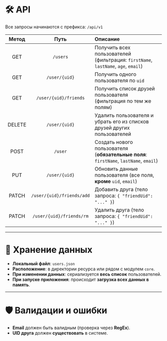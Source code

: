 # 🛠 API

Все запросы начинаются с префикса: `/api/v1`

| Метод   | Путь                          | Описание                                                                 |
|:-------:|:-----------------------------:|:-------------------------------------------------------------------------|
| GET     | `/users`                      | Получить всех пользователей (фильтрация: `firstName`, `lastName`, `age`, `email`) |
| GET     | `/user/{uid}`                | Получить одного пользователя по `uid`                                   |
| GET     | `/user/{uid}/friends`        | Получить список друзей пользователя (фильтрация по тем же полям)        |
| DELETE  | `/user/{uid}`                | Удалить пользователя и убрать его из списков друзей других пользователей |
| POST    | `/user`                      | Создать нового пользователя (**обязательные поля**: `firstName`, `lastName`, `email`) |
| PUT     | `/user/{uid}`                | Обновить данные пользователя (все поля, **кроме** `uid`, `email`)       |
| PATCH   | `/user/{uid}/friends/add`    | Добавить друга (тело запроса: `{ "friendUid": "..." }`)                 |
| PATCH   | `/user/{uid}/friends/rm`     | Удалить друга (тело запроса: `{ "friendUid": "..." }`)                  |

---

# 📁 Хранение данных

- **Локальный файл**: `users.json`
- **Расположение**: в директории ресурса или рядом с модулем `core`.
- **При изменении данных**: сериализуется **весь список** пользователей.
- **При запуске приложения**: происходит **загрузка всех данных в память**.

---

# 🛡 Валидации и ошибки

- **Email** должен быть валидным (проверка через **RegEx**).
- **UID друга** должен **существовать** в системе.